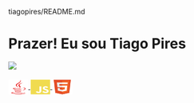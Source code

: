 tiagopires/README.md

# Prazer! Eu sou Tiago Pires

 <div>
  <a href="https://github.com/tiagopires">
  <img height="180em" src="https://github-readme-stats.vercel.app/api?username=tiagopires&show_icons=true&theme=dark&include_all_commits=true&count_private=true"/>
</div>
 
 <div style="display: inline_block"><br>
  <img align="center" alt="Tiago-Java" height="30" width="40" src="https://raw.githubusercontent.com/devicons/devicon/master/icons/java/java-plain.svg">
  <img align="center" alt="Tiago-Js" height="30" width="40" src="https://raw.githubusercontent.com/devicons/devicon/master/icons/javascript/javascript-plain.svg">
  <img align="center" alt="Tiago-HTML" height="30" width="40" src="https://raw.githubusercontent.com/devicons/devicon/master/icons/html5/html5-original.svg">
</div>
  
  ##
